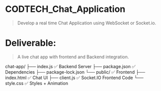 # CODTECH_Chat_Application
> Develop a real time Chat Application using WebSocket or Socket.io. 

# Deliverable: 
> A live chat app with frontend and Backend integration.

chat-app/
├── index.js                  ✅ Backend Server
├── package.json              ✅ Dependencies
├── package-lock.json
└── public/                   ✅ Frontend
    ├── index.html            ✅ Chat UI
    ├── client.js             ✅ Socket.IO Frontend Code
    └── style.css             ✅ Styles + Animation
